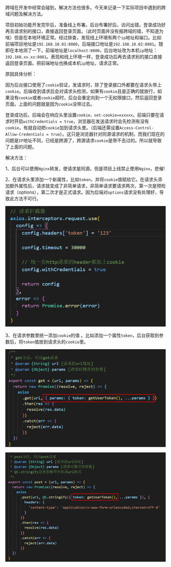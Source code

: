 跨域在开发中经常会碰到，解决方法也很多。今天来记录一下实际项目中遇到的跨域问题及解决方法。

项目初始功能开发完毕后，准备线上布署。后台布署好后，访问出错。登录成功好再去请求别的接口，直接返回登录页面。（此时页面并没有报跨域的错，不知道为啥）但是在本地环境正常。经过排查，发现线上环境有两个`ip`地址和端口。比如前端项目地址是`192.168.10.01:8080`，后端接口地址是`192.168.10.02:8081`。随即在本地测了一下，前端地址是`localhost:8080`，后台地址改为本机`ip`地址：`192.168.xx.xx:8081`。表现和线上环境一样，登录成功后再去请求别的接口直接返回登录页面。把前端地址也换成本机`ip`地址，请求正常。

原因具体分析：

因为后台接口使用了`cookie`验证，发请求时，除了登录接口外都要在请求头带上`cookie`。后端收到请求后会对请求头检测，如果有`cookie`且是正确的就放行，如果没有`cookie`或者`cookie`超时，后台会重定向到一个无权限接口，然后返回登录页面。上面的问题就是因为`cookie`没带过去。

登录成功后，后端会在响应头里设置`cookie，set-cookie=xxxxxx`，前端只要在请求时开启`withCredentials = true`，浏览器在发送请求时会先检测有没有`cookie`，有就自动把`cookie`加到请求头里。（后端还需设置`Access-Control-Allow-Credentials = true`）。这只是浏览器针对同源请求的机制，而我们现在的问题是`IP`地址不同，已经是跨源了，跨源请求`cookie`是带不去过的。所以就导致了上面的问题。

解决方法：

1、后台可以使用`Nginx`转发，使请求是同源。但是项目上线禁止使用`Nginx`，悲催!

2、在请求头里添加一个新属性，比如`token`，并将`cookie`值赋给它。在请求头添加额外属性后，请求就变成了非简单请求，非简单请求要请求两次，第一次是预检请求（options），第二次才是正式请求。因为后端对`options`请求没有处理好，导致此方法不可行。

![image-20210713160602271](https://github.com/limchen233/picgo/blob/master/img/image-20210713160602271.png?raw=true)

3、在请求参数里统一添加`cookie`的值 。比如添加一个属性`token`，后台获取到参数后，将`token`值放到请求头的`cookie`里。



![image-20210713160935735](https://github.com/limchen233/picgo/blob/master/img/image-20210713160935735.png?raw=true)

![image-20210713161140853](https://github.com/limchen233/picgo/blob/master/img/image-20210713161140853.png?raw=true)